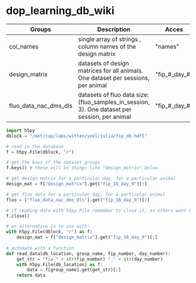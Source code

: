 # dop_learning_db_wiki

| Groups | Description | Acces |
| ------ | ----------- | ----- |
| col_names |	single array of strings , column names of the design matrix |	"names" |
| design_matrix |	datasets of design matrices for all animals. One dataset per sessions, per animal |	"fip\_#\_day\_#" |
| fluo_data_nac_dms_dls | datasets of fluo data size: (fluo_samples_in_session,  3). One dataset per session, per animal |	"fip\_#\_day\_#" |


```python
import h5py
dblock = "/mnt/cup/labs/witten/yoel/julia/fip_db.hdf5"

# read in the database
f = h5py.File(dblock, "r")

# get the keys of the dataset groups
f.keys() # these will be things like "design_matrix" below

# get design matrix for a particular day, for a particular animal
design_mat = f["design_matrix"].get("fip_16_day_9")[:]

# get fluo data for a particular day, for a particular animal
fluo = ["fluo_data_nac_dms_dls"].get("fip_16_day_9")[:]

# if reading data with h5py.File remember to close it, as others wont be able to access an open database
f.close()

# an alternative is to use with:
with h5py.File(dblock, "r") as f:
    design_mat = f["design_matrix"].get("fip_16_day_9")[:]
    
# automate with a function
def read_data(db_location, group_name, fip_number, day_number):
    get_str = "fip_" + str(fip_number) "_" + str(day_number)
    with h5py.File(db_location) as f:
        data = f[group_name].get(get_str)[:]
    return data
   
```
